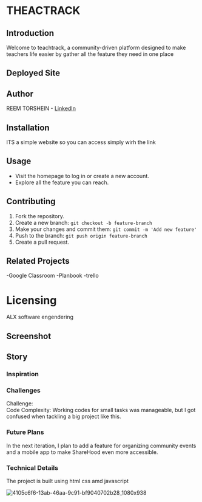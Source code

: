 # THEACTRACK

## Introduction
Welcome to teachtrack, a community-driven platform designed to make teachers life easier by gather all the feature they need in one place

## Deployed Site


## Author
REEM TORSHEIN - [LinkedIn](https://www.linkedin.com/in/reem-torshin-73829128a)

## Installation
ITS a simple website so you can access simply wirh the link 

## Usage
- Visit the homepage to log in or create a new account.
- Explore all the feature you can reach.

## Contributing
1. Fork the repository.
2. Create a new branch: `git checkout -b feature-branch`
3. Make your changes and commit them: `git commit -m 'Add new feature'`
4. Push to the branch: `git push origin feature-branch`
5. Create a pull request.

## Related Projects
-Google Classroom
-Planbook
-trello

# Licensing
ALX software engendering

## Screenshot





## Story
### Inspiration


### Challenges
Challenge:  
Code Complexity: Working codes for small tasks was manageable, but I got confused when tackling a big project like this.

### Future Plans
In the next iteration, I plan to add a feature for organizing community events and a mobile app to make ShareHood even more accessible.

### Technical Details
The project is built using html css amd javascript 


![4105c6f6-13ab-46aa-9c91-bf9040702b28_1080x938](https://github.com/Remo3311/Sharehood-MVP/assets/140193991/c76cdbf9-a331-47c8-81b0-ea282c58da2b)
